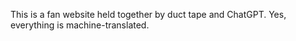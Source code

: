 This is a fan website held together by duct tape and ChatGPT.
Yes, everything is machine-translated.
